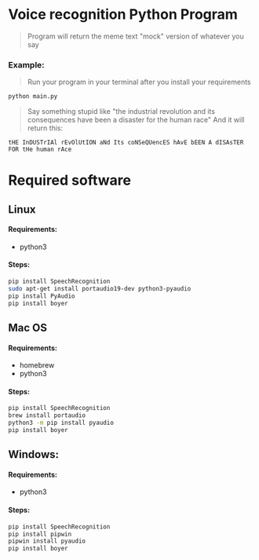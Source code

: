 # Voice recognition Python Program
> Program will return the meme text "mock" version of whatever you say
### Example:
> Run your program in your terminal after you install your requirements
```bash
python main.py
```
> Say something stupid like "the industrial revolution and its consequences have been a disaster for the human race"
> And it will return this:
```
tHE InDUSTrIAl rEvOlUtION aNd Its coNSeQUencES hAvE bEEN A dISAsTER FOR tHe human rAce
```
# Required software
## Linux
#### Requirements: 
* python3

#### Steps:
```bash
pip install SpeechRecognition
sudo apt-get install portaudio19-dev python3-pyaudio
pip install PyAudio
pip install boyer
```

## Mac OS
#### Requirements: 
* homebrew 
* python3

#### Steps:
```bash
pip install SpeechRecognition
brew install portaudio
python3 -m pip install pyaudio
pip install boyer
```

## Windows:
#### Requirements: 
* python3

#### Steps:
```bash
pip install SpeechRecognition
pip install pipwin
pipwin install pyaudio
pip install boyer 
```

